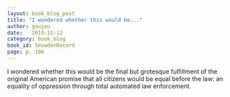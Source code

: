 ```yaml
---
layout: book_blog_post
title: "I wondered whether this would be..."
author: goujou
date:   2019-11-12
category: book_blog
book_id: SnowdenRecord
page: p. 196
---
```

I wondered whether this would be the final but grotesque fulfillment of the original American promise that all citizens would be equal before the law: an equality of oppression through total automated law enforcement.
